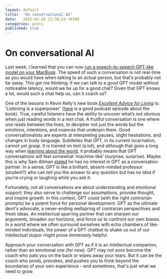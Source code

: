 ```yaml
---
layout: default
title:  "On conversational AI"
date:   2023-03-28 22:30:23 +0100
categories: posts
published: true
---
```

# On conversational AI
Last week, I learned that you can now [run a speech-to-speech GPT-like model on your MacBook](https://twitter.com/ggerganov/status/1640022482307502085). 
The speed of such a conversation is not real-time as you would have when talking to an actual person, 
but that’s probably not far away. 
This got me thinking: if we can talk to a good GPT model without noticeable latency, 
would we be up for a good chat? Given that GPT knows a lot, would such a chat help us, can it coach us?


One of the lessons in Kevin Kelly's new book [*Excellent Advice for Living*](https://www.goodreads.com/book/show/62313346-excellent-advice-for-living) is: 
'Listening is a superpower' ([here](https://www.econtalk.org/kevin-kelly-on-advice-ai-and-technology/) is a good podcast episode about the book).
True, careful listeners have the ability to uncover what’s not obvious when just reading words in a text chat.
A fruitful conversation is one where one reads between the lines,
to decipher not just the words but the emotions, intentions, and nuances that underpin them. 
Good conversationalists are experts at interpreting pauses, slight hesitations, and changes in body language.
Subtleties that GPT, in its current incarnation, cannot yet grasp. 
It is trained on text (a lot), and although that goes a long way when [learning about the world](https://youtu.be/SjhIlw3Iffs?t=1066), 
it probably means that GPT conversations will feel somewhat ‘machine-like’ (surprise, surprise). 
Maybe this is why Sam Altman [stated](https://youtu.be/L_Guz73e6fw?t=7800) he has no interest in GPT as a conversation partner. 
In a sense, GPT is like a brilliant, absent-minded professor (student?) who can tell you the answer to any question 
but has no idea if you're crying or laughing while you ask it. 


Fortunately, not all conversations are about understanding and emotional support; 
they also serve to challenge our assumptions, provoke thought, and inspire growth. 
In this context, GPT could (with the right contrarian prompts) be a potent force for personal development. 
GPT as the ultimate devil's advocate, a never-ending wellspring of contrarian perspectives and fresh ideas. 
An intellectual sparring partner that can sharpen our arguments, broaden our horizons, 
and force us to confront our own biases. In a world where we often surround ourselves with echo chambers of 
like-minded individuals, the power of a GPT chatbot to shake us out of our intellectual stupor might prove 
immensely helpful.

Approach your conversation with GPT as if it is an intellectual companion, rather than an emotional one (for now). 
GPT may not soon become the coach who pats you on the back or wipes away your tears. 
But it can be the coach who prods, provokes, and pushes you to think beyond the boundaries of your own 
experience – and sometimes, that's just what we need to grow.

